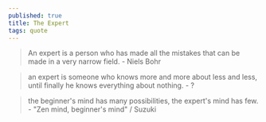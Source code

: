 ```yaml
---
published: true
title: The Expert
tags: quote
---
```

> An expert is a person who has made all the mistakes that can be made in a very narrow field. -  Niels Bohr

> an expert is someone who knows more and more about less and less, until finally he knows everything about nothing. - ?

> the beginner's mind has many possibilities, the expert's mind has few. - "Zen mind, beginner's mind" / Suzuki
